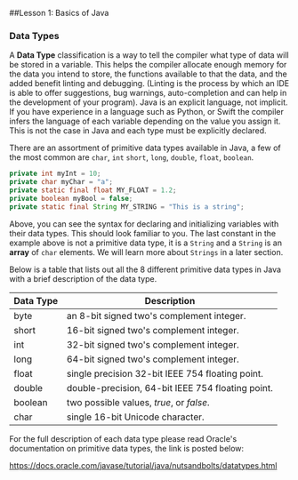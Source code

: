 ##Lesson 1: Basics of Java

### Data Types

A **Data Type** classification is a way to tell the compiler what type of data will be stored in a variable. This helps the compiler allocate enough memory for the data you intend to store, the functions available to that the data, and the added benefit linting and debugging. (Linting is the process by which an IDE is able to offer suggestions, bug warnings, auto-completion and can help in the development of your program).   Java is an explicit language, not implicit. If you have experience in a language such as Python, or Swift the compiler infers the language of each variable depending on the value you assign it. This is not the case in Java and each type must be explicitly declared. 

There are an assortment of primitive data types available in Java, a few of the most common are  `char`, `int` `short`, `long`, `double`, `float`, `boolean`. 

```java
private int myInt = 10;
private char myChar = "a";
private static final float MY_FLOAT = 1.2;
private boolean myBool = false; 
private static final String MY_STRING = "This is a string";
```

Above, you can see the syntax for declaring and initializing variables with their data types. This should look familiar to you. The last constant in the example above is not a primitive data type, it is a `String` and a `String` is an **array** of `char` elements. We will learn more about `Strings` in a later section.  



Below is a table that lists out all the 8 different primitive data types in Java with a brief description of the data type. 

| Data Type | Description                              |
| --------- | ---------------------------------------- |
| byte      | an 8-bit signed two's complement integer. |
| short     | 16-bit signed two's complement integer.  |
| int       | 32-bit signed two's complement integer.  |
| long      | 64-bit signed two's complement integer.  |
| float     | single precision 32-bit IEEE 754 floating point. |
| double    | double-precision, 64-bit IEEE 754 floating point. |
| boolean   | two possible values, *true*, or *false*. |
| char      | single 16-bit Unicode character.         |

For the full description of each data type please read Oracle's documentation on primitive data types, the link is posted below:

https://docs.oracle.com/javase/tutorial/java/nutsandbolts/datatypes.html







## 

